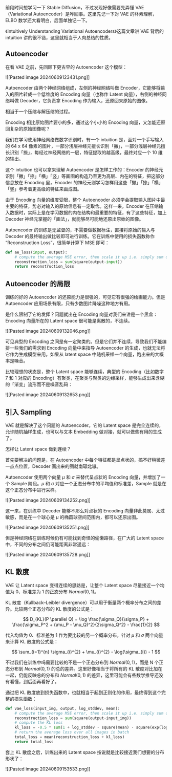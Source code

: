 前段时间想学习一下 Stable Diffusion，不过发现好像需要先弄懂 VAE （Variational Autoencoder）是咋回事。这里先记一下对 VAE 的朴素理解，ELBO 数学还大看明白，后面单独记一下。

《Intuitively Understanding Variational Autoencoders》这篇文章讲 VAE 背后的 intuition 讲的很不错，这里就相当于人肉总结的性质。
## Autoencoder

在看 VAE 之前，先回顾下更古早的 Autoencoder 这个模型：

![[Pasted image 20240609123431.png]]

Autoencoder 由两个神经网络组成，左侧的神经网络叫做 Encoder，它能够将输入的图片转成一个低维度的 Encoding 向量（也称作 Latent 向量），右侧的神经网络叫做 Decoder，它负责拿 Encoding 作为输入，还原回来原始的图像。

相当于一个压缩与解压缩的过程。

Encoding 相比原始图片要小的多，通过这个小小的 Encoding 向量，又怎能还原回复杂的原始图像呢？

我们在学习使用神经网络做数字识别时，有一个 intuition 是，面对一个手写输入的 64 x 64 像素的图片，一部分浅层神经元擅长识别「撇」，一部分浅层神经元擅长识别「捺」，每经过神经网络的一层，特征提取的越高级，最终对应一个 10 维的输出。

这个 intuition 也可以拿来理解 Autoencoder 是怎样工作的：Encoder 的神经元识别「撇」「捺」「横」「竖」等画图的构造乃至更为高层、内在的特征，把这部分信息放在 Encoding 里，Encoder 的神经元则学习怎样用这些「撇」「捺」「横」「竖」参考着更高级的特征来画成图。

由于 Encoding 向量的维度受限，整个 Autoencoder 必须学会提取输入图片中最主要的特征，势必对输入的原始信息有一定取舍。这样一来，Encoder 在压缩输入数据时，实际上是在学习数据的内在结构和最重要的特征，有了这些特征，加上 Decoder 神经元掌握的「画法」，就能够尽可能地还原出原始的图像。

Autoencoder 的训练是无监督的，不需要做数据标注，直接将原始的输入与 Decoder 的最终输出做比较即可进行训练。它在训练中使用的损失函数称作 “Reconstruction Loss”，很简单计算下 MSE 即可：

```python
def ae_loss(input, output):
	# compute the average MSE error, then scale it up i.e. simply sum on all axes
	reconstruction_loss = sum(square(output-input))
	return reconstruction_loss
```
## Autoencoder 的局限

训练的好的 Autoencoder 的还原能力是很强的，可见它有很强的绘画能力。但是 Autoencoder 应用场景有限，只有少数图片降噪这种地方有用。

是什么限制了它的发挥？问题就出在 Encoding 向量对我们来讲是一个黑盒：Encoding 向量所在的 Latent space 很可能是离散的，不连续。

![[Pasted image 20240609132046.png]]

可见典型的 Encoding 之间是有一定聚类的。但是它们并不连续，导致我们不能编排一些我们的需求到 Encoding 向量中来指导 Autoencoder 的生成，也就无法将它作为生成模型来用。如果从 latent space 中随机采样一个向量，跑出来的大概率是噪音。

比较理想的状态是，整个 Latent space 能够连续，典型的 Encoding（比如数字 7 和 1 对应的 Encoding）有聚类，在聚类与聚类的边缘采样，能够生成出来含糊的「渐变」流形而不是噪音乱码：

![[Pasted image 20240609132653.png]]
## 引入 Sampling

VAE 就是解决了这个问题的 Autoencoder。它的 Latent space 是完全连续的，允许随机抽样生成，也可以与文本 Embedding 做对接，就可以做些有用的生成了。

怎样让 Latent space 做到连续？

首先要解决的问题是，在 Autoencoder 中每个特征都是呈点状的，搞不好稍微差一点点位置，Decoder 画出来的图就南辕北辙。

Autoencoder 使用两个向量 $\mu$ 和 $\sigma$ 来替代呈点状的 Encoding 向量，并增加了一个 Sample 阶段。$\mu$ 和 $\sigma$ 对应一个正态分布中的平均值和标准差，Sample 就是在这个正态分布中进行采样。

![[Pasted image 20240609134252.png]]

这一来，在训练中 Decoder 能够不那么对点状的 Encoding 向量非此莫属、太过敏感，而是在一个球心是 $\mu$ 的椭圆球空间范围内，都可以还原出图。

![[Pasted image 20240609135251.png]]

但是神经网络在训练时候仍有可能找到奇怪的偷懒路径，在广大的 Latent space 中，不同的分布之间仍可能距离非常遥远：

![[Pasted image 20240609135728.png]]

## KL 散度

VAE 让 Latent space 变得连续的思路是，让整个 Latent space 尽量接近一个均值为 0、标准差为 1 的正态分布 $Normal(0, 1)$。

KL 散度（Kullback–Leibler divergence）可以用于衡量两个概率分布之间的差异。比较两个正态分布的 KL 散度的公式是：

$$
D_{KL}(P \parallel Q) = \log \frac{\sigma_Q}{\sigma_P} + \frac{\sigma_P^2 + (\mu_P - \mu_Q)^2}{2\sigma_Q^2} - \frac{1}{2}
$$

代入均值为 0、标准差为 1 作为要比较的另一个概率分布，针对 $\mu$ 和 $\sigma$ 两个向量来计算 KL 散度的公式是：

$$
\sum_{i=1}^{n} \sigma_{i}^{2} + \mu_{i}^{2} - \log(\sigma_{i}) - 1
$$

不过我们在训练中吗需要比较的不是一个正态分布到 $Normal(0, 1)$，而是 N 个正态分布到 $Normal(0,1)$ 的总的差异。这里好像相当于将所有的 KL 散度对比加在一起，仍能反映总的分布和 $Normal(0, 1)$ 的差异，这里可能会有些数学推导还没有看懂，到后面再看好了。

通过把 KL 散度放到损失函数中，也就相当于起到正则化的作用，最终得到这个完整的损失函数：

```python
def vae_loss(input_img, output, log_stddev, mean):
	# compute the average MSE error, then scale it up i.e. simply sum on all axes
	reconstruction_loss = sum(square(output-input_img))
	# compute the KL loss
	kl_loss = -0.5 * sum(1 + log_stddev - square(mean) - square(exp(log_stddev)), axis=-1)
	# return the average loss over all images in batch
	total_loss = mean(reconstruction_loss + kl_loss)
	return total_loss
```

套上 KL 散度之后，训练出来的 Latent space 按说就是比较接近我们想要的分布形状了：

![[Pasted image 20240609153533.png]]